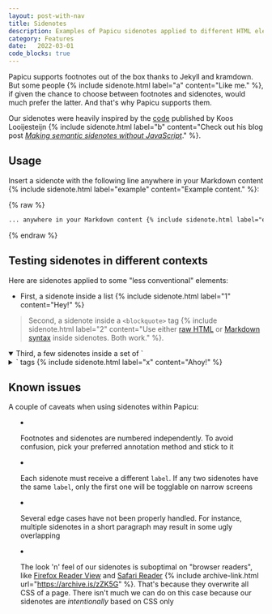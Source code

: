 ```yaml
---
layout: post-with-nav
title: Sidenotes
description: Examples of Papicu sidenotes applied to different HTML elements
category: Features
date:	2022-03-01
code_blocks: true
---
```


Papicu supports footnotes out of the box thanks to Jekyll and kramdown. But some people {% include sidenote.html label="a" content="Like me." %}, if given the chance to choose between footnotes and sidenotes, would much prefer the latter. And that's why Papicu supports them.

Our sidenotes were heavily inspired by the [code](https://github.com/kslstn/sidenotes) published by Koos Looijesteijn {% include sidenote.html label="b" content="Check out his blog post _[Making semantic sidenotes without JavaScript](https://www.kooslooijesteijn.net/blog/sidenotes-without-js)_." %}.


## Usage

Insert a sidenote with the following line anywhere in your Markdown content {% include sidenote.html label="example" content="Example content." %}:

{% raw  %}
```markdown
... anywhere in your Markdown content {% include sidenote.html label="example" content="Example content." %}
```
{% endraw  %}


## Testing sidenotes in different contexts

Here are sidenotes applied to some "less conventional" elements:

- First, a sidenote inside a list {% include sidenote.html label="1" content="Hey!" %}

> Second, a sidenote inside a `<blockquote>` tag {% include sidenote.html label="2" content="Use either <a href='https://en.wikipedia.org/wiki/HTML'>raw HTML</a> or [Markdown syntax](https://kramdown.gettalong.org/syntax.html) inside sidenotes. Both work." %}.

<details class="content-details" open>
<!-- <summary markdown="span"> -->
<summary markdown="span">
Third, a few sidenotes inside a set of `<details>` and `<summary>` tags {% include sidenote.html label="x" content="Ahoy!" %}
</summary>
<div markdown="block">
A sidenote goes here {% include sidenote.html label="3" content="Sidenotes everywhere." %}.

> Another one here {% include sidenote.html label="4" content="Almost there." %}.
>
> - And now the very last one
> - A sidenote inside a list inside a `<blockquote>` inside a `<details>` {% include sidenote.html label="last" content="Almost there yet." %}

</div>

<div class="quote-container" markdown="block">
<p class="citation muted">Person, <cite markdown="span">[Work](#)</cite> {% include sidenote.html label="citation" content="<span markdown='span'>Now, the _gran finale_:<br/><br/>Some convoluted `sn-content`. <cite>[Cite link](#)</cite>. Another [link](#). And also some \"quotes.\"</span>" %}</p>
</div>
</details>


## Known issues

A couple of caveats when using sidenotes within Papicu:

- Footnotes and sidenotes are numbered independently. To avoid confusion, pick your preferred annotation method and stick to it

- Each sidenote must receive a different `label`. If any two sidenotes have the same `label`, only the first one will be togglable on narrow screens

- Several edge cases have not been properly handled. For instance, multiple sidenotes in a short paragraph may result in some ugly overlapping

- The look 'n' feel of our sidenotes is suboptimal on "browser readers", like [Firefox Reader View](https://support.mozilla.org/en-US/kb/firefox-reader-view-clutter-free-web-pages) and [Safari Reader](https://support.apple.com/guide/safari/hide-ads-when-reading-sfri32632/mac) {% include archive-link.html url="https://archive.is/zZK5G" %}. That's because they overwrite all CSS of a page. There isn't much we can do on this case because our sidenotes are _intentionally_ based on CSS only